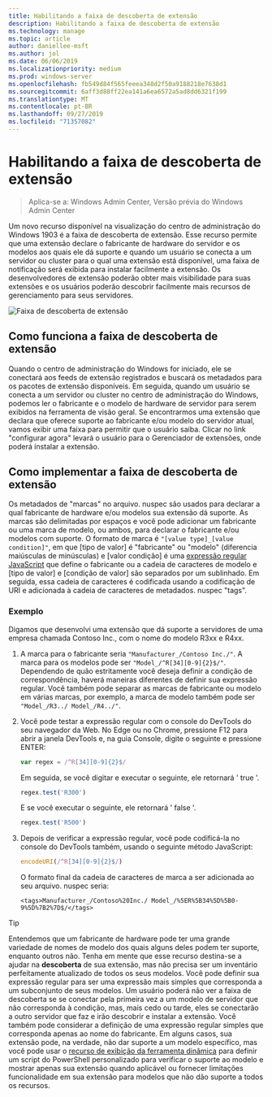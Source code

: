 ```yaml
---
title: Habilitando a faixa de descoberta de extensão
description: Habilitando a faixa de descoberta de extensão
ms.technology: manage
ms.topic: article
author: daniellee-msft
ms.author: jol
ms.date: 06/06/2019
ms.localizationpriority: medium
ms.prod: windows-server
ms.openlocfilehash: fb549d84f565feeea348d2f50a9188218e7638d1
ms.sourcegitcommit: 6aff3d88ff22ea141a6ea6572a5ad8dd6321f199
ms.translationtype: MT
ms.contentlocale: pt-BR
ms.lasthandoff: 09/27/2019
ms.locfileid: "71357082"
---
```

# <a name="enabling-the-extension-discovery-banner"></a>Habilitando a faixa de descoberta de extensão

>Aplica-se a: Windows Admin Center, Versão prévia do Windows Admin Center

Um novo recurso disponível na visualização do centro de administração do Windows 1903 é a faixa de descoberta de extensão. Esse recurso permite que uma extensão declare o fabricante de hardware do servidor e os modelos aos quais ele dá suporte e quando um usuário se conecta a um servidor ou cluster para o qual uma extensão está disponível, uma faixa de notificação será exibida para instalar facilmente a extensão. Os desenvolvedores de extensão poderão obter mais visibilidade para suas extensões e os usuários poderão descobrir facilmente mais recursos de gerenciamento para seus servidores.

![Faixa de descoberta de extensão](../../media/extend-guides-extension-discovery-banner/extension-discovery-banner.png)

## <a name="how-the-extension-discovery-banner-works"></a>Como funciona a faixa de descoberta de extensão

Quando o centro de administração do Windows for iniciado, ele se conectará aos feeds de extensão registrados e buscará os metadados para os pacotes de extensão disponíveis. Em seguida, quando um usuário se conecta a um servidor ou cluster no centro de administração do Windows, podemos ler o fabricante e o modelo de hardware de servidor para serem exibidos na ferramenta de visão geral. Se encontrarmos uma extensão que declara que oferece suporte ao fabricante e/ou modelo do servidor atual, vamos exibir uma faixa para permitir que o usuário saiba. Clicar no link "configurar agora" levará o usuário para o Gerenciador de extensões, onde poderá instalar a extensão.

## <a name="how-to-implement-the-extension-discovery-banner"></a>Como implementar a faixa de descoberta de extensão

Os metadados de "marcas" no arquivo. nuspec são usados para declarar a qual fabricante de hardware e/ou modelos sua extensão dá suporte. As marcas são delimitadas por espaços e você pode adicionar um fabricante ou uma marca de modelo, ou ambos, para declarar o fabricante e/ou modelos com suporte. O formato de marca é ``"[value type]_[value condition]"``, em que [tipo de valor] é "fabricante" ou "modelo" (diferencia maiúsculas de minúsculas) e [valor condição] é uma [expressão regular JavaScript](https://developer.mozilla.org/en-US/docs/Web/JavaScript/Guide/Regular_Expressions) que define o fabricante ou a cadeia de caracteres de modelo e [tipo de valor] e [condição de valor] são separados por um sublinhado. Em seguida, essa cadeia de caracteres é codificada usando a codificação de URI e adicionada à cadeia de caracteres de metadados. nuspec "tags".

### <a name="example"></a>Exemplo

Digamos que desenvolvi uma extensão que dá suporte a servidores de uma empresa chamada Contoso Inc., com o nome do modelo R3xx e R4xx.

1. A marca para o fabricante seria ``"Manufacturer_/Contoso Inc./"``. A marca para os modelos pode ser ``"Model_/^R[34][0-9]{2}$/"``. Dependendo de quão estritamente você deseja definir a condição de correspondência, haverá maneiras diferentes de definir sua expressão regular. Você também pode separar as marcas de fabricante ou modelo em várias marcas, por exemplo, a marca de modelo também pode ser ``"Model_/R3../ Model_/R4../"``.
2. Você pode testar a expressão regular com o console do DevTools do seu navegador da Web. No Edge ou no Chrome, pressione F12 para abrir a janela DevTools e, na guia Console, digite o seguinte e pressione ENTER:

   ```javascript
   var regex = /^R[34][0-9]{2}$/
   ```

   Em seguida, se você digitar e executar o seguinte, ele retornará ' true '.

   ```javascript
   regex.test('R300')
   ```

   E se você executar o seguinte, ele retornará ' false '.

   ```javascript
   regex.test('R500')
   ```

3. Depois de verificar a expressão regular, você pode codificá-la no console do DevTools também, usando o seguinte método JavaScript:

   ```javascript
   encodeURI(/^R[34][0-9]{2}$/)
   ```

   O formato final da cadeia de caracteres de marca a ser adicionada ao seu arquivo. nuspec seria:

   ```
   <tags>Manufacturer_/Contoso%20Inc./ Model_/%5ER%5B34%5D%5B0-9%5D%7B2%7D$/</tags>
   ```

> [!Tip]
> Entendemos que um fabricante de hardware pode ter uma grande variedade de nomes de modelo dos quais alguns deles podem ter suporte, enquanto outros não. Tenha em mente que esse recurso destina-se a ajudar na **descoberta** de sua extensão, mas não precisa ser um inventário perfeitamente atualizado de todos os seus modelos. Você pode definir sua expressão regular para ser uma expressão mais simples que corresponda a um subconjunto de seus modelos. Um usuário poderá não ver a faixa de descoberta se se conectar pela primeira vez a um modelo de servidor que não corresponda à condição, mas, mais cedo ou tarde, eles se conectarão a outro servidor que faz e irão descobrir e instalar a extensão. Você também pode considerar a definição de uma expressão regular simples que corresponda apenas ao nome do fabricante. Em alguns casos, sua extensão pode, na verdade, não dar suporte a um modelo específico, mas você pode usar o [recurso de exibição da ferramenta dinâmica](./dynamic-tool-display.md) para definir um script do PowerShell personalizado para verificar o suporte ao modelo e mostrar apenas sua extensão quando aplicável ou fornecer limitações funcionalidade em sua extensão para modelos que não dão suporte a todos os recursos.